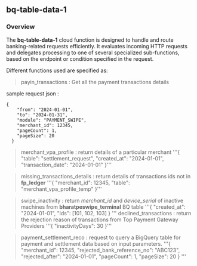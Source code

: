 ## bq-table-data-1

### Overview
The **bq-table-data-1** cloud function is designed to handle and route banking-related requests efficiently. It evaluates incoming HTTP requests and delegates processing to one of several specialized sub-functions, based on the endpoint or condition specified in the request.
     
Different functions used are specified as:
> payin_transactions : Get all the payment transactions details

sample request json :
```
{
    "from": "2024-01-01",
    "to": "2024-01-31",
    "module": "PAYMENT_SWIPE",
    "merchant_id": 12345,
    "pageCount": 1,
    "pageSize": 20
  }
```
     
> merchant_vpa_profile : return details of a particular merchant
'''{
    "table": "settlement_request",
    "created_at": "2024-01-01",
    "transaction_date": "2024-01-01"
}'''

> missing_transactions_details : return details of transactions ids not in **fp_ledger**
'''{
    "merchant_id": 12345,
    "table": "merchant_vpa_profile_temp"
}'''

> swipe_inactivity : return *merchant_id* and *device_serial* of inactive machines from **bharatpeswipe_terminal** BQ table
'''{
    "created_at": "2024-01-01",
    "ids": [101, 102, 103]
  }
'''
> declined_transactions : return the rejection reason of transactions from Top Payment Gateway Providers
'''{
    "inactivityDays": 30
  }'''

> payment_settlement_reco : request to query a BigQuery table for payment and settlement data based on input parameters.
'''{
    "merchant_id": 12345,
    "rejected_bank_reference_no": "ABC123",
    "rejected_after": "2024-01-01",
    "pageCount": 1,
    "pageSize": 20
  }
'''